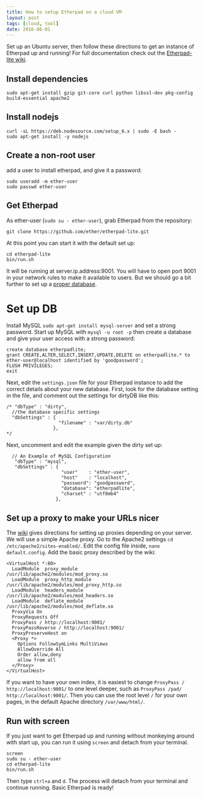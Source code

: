 ```yaml
---
title: How to setup Etherpad on a cloud VM
layout: post
tags: [cloud, tool]
date: 2016-06-01
---
```


Set up an Ubuntu server, then follow these directions to get an instance of Etherpad up and running!
For full documentation check out the [Etherpad-lite wiki](https://github.com/ether/etherpad-lite/wiki).

## Install dependencies

```
sudo apt-get install gzip git-core curl python libssl-dev pkg-config build-essential apache2
```

## Install nodejs

```
curl -sL https://deb.nodesource.com/setup_6.x | sudo -E bash -
sudo apt-get install -y nodejs
```

## Create a non-root user

add a user to install etherpad, and give it a password:

```
sudo useradd -m ether-user
sudo passwd ether-user
```

## Get Etherpad

As ether-user (`sudo su - ether-user`), grab Etherpad from the repository:

`git clone https://github.com/ether/etherpad-lite.git`

At this point you can start it with the default set up:

```
cd etherpad-lite
bin/run.sh
```

It will be running at server.ip.address:9001. 
You will have to open port 9001 in your network rules to make it available to users.
But we should go a bit further to set up a [proper database](https://github.com/ether/etherpad-lite/wiki/How-to-use-Etherpad-Lite-with-MySQL).

# Set up DB 

Install MySQL `sudo apt-get install mysql-server` and set a strong password.
Start up MySQL with `mysql -u root -p`
then create a database and give your user access with a strong password: 

```
create database etherpadlite;
grant CREATE,ALTER,SELECT,INSERT,UPDATE,DELETE on etherpadlite.* to ether-user@localhost identified by 'goodpassword';
FLUSH PRIVILEGES;
exit
```

Next, edit the `settings.json` file for your Etherpad instance to add the correct details about your new database.
First, look for the database setting in the file, and comment out the settings for dirtyDB like this:
```
/* "dbType" : "dirty",
  //the database specific settings
  "dbSettings" : {
                   "filename" : "var/dirty.db"
                 },
*/
```

Next, uncomment and edit the example given the dirty set up:
```
  // An Example of MySQL Configuration
   "dbType" : "mysql",
   "dbSettings" : {
                    "user"    : "ether-user",
                    "host"    : "localhost",
                    "password": "goodpassword",
                    "database": "etherpadlite",
                    "charset" : "utf8mb4"
                  },
```

## Set up a proxy to make your URLs nicer

The [wiki](https://github.com/ether/etherpad-lite/wiki/How-to-put-Etherpad-Lite-behind-a-reverse-Proxy) gives directions for setting up proxies depending on your server. 
We will use a simple Apache proxy.
Go to the Apache2 settings `cd /etc/apache2/sites-enabled/`.
Edit the config file inside, `nano default.config`.
Add the basic proxy described by the wiki:

```
<VirtualHost *:80>
  LoadModule  proxy_module         /usr/lib/apache2/modules/mod_proxy.so
  LoadModule  proxy_http_module    /usr/lib/apache2/modules/mod_proxy_http.so
  LoadModule  headers_module       /usr/lib/apache2/modules/mod_headers.so
  LoadModule  deflate_module       /usr/lib/apache2/modules/mod_deflate.so
  ProxyVia On
  ProxyRequests Off
  ProxyPass / http://localhost:9001/
  ProxyPassReverse / http://localhost:9001/
  ProxyPreserveHost on
  <Proxy *>
    Options FollowSymLinks MultiViews
    AllowOverride All
    Order allow,deny
    allow from all
  </Proxy>
</VirtualHost>
```

If you want to have your own index, it is easiest to change `ProxyPass / http://localhost:9001/` to one level deeper, 
such as `ProxyPass /pad/ http://localhost:9001/`.
Then you can use the root level `/` for your own pages, in the default Apache directory `/var/www/html/`.

## Run with screen

If you just want to get Etherpad up and running without monkeying around with start up,
you can run it using `screen` and detach from your terminal.

```
screen
sudo su - ether-user
cd etherpad-lite
bin/run.sh
```

Then type `ctrl+a` and `d`. The process will detach from your terminal and continue running. 
Basic Etherpad is ready!

